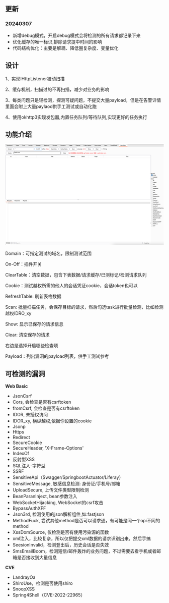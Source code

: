 ## 更新
### 20240307
- 新增debug模式，开启debug模式会将检测的所有请求都记录下来
- 优化缓存的唯一标识,排除请求提中时间的影响
- 代码结构优化：主要是解耦、降低圈复杂度、变量优化
## 设计
1、实现IHttpListener被动扫描

2、缓存机制，扫描过的不再扫描，减少对业务的影响

3、每类问题只是轻检测，探测可疑问题，不提交大量payload，但是在告警详情里面会附上大量paylaod供手工测试或自动化跑

4、使用okhttp3实现发包器,内置任务队列/等待队列,实现更好的任务执行
## 功能介绍
![img.png](img.png)

Domain：可指定测试的域名，限制测试范围

On-Off：插件开关

ClearTable：清空数据，包含下表数据/请求缓存/已测标记/检测请求队列

Cookie：测试越权所需的他人的会话凭证cookie，会话token也可以

RefreshTable: 刷新表格数据

Scan: 批量扫描任务，会保存目标的请求，然后勾选task进行批量检测，比如检测越权IDRO_xy

Show: 显示已保存的请求信息

Clear: 清空保存的请求

右边是选择开启哪些检查项

Payload：列出漏洞的payload列表，供手工测试参考

## 可检测的漏洞
**Web Basic**
- JsonCsrf
- Cors, 会检查是否有csrftoken
- fromCsrf, 会检查是否有csrftoken
- IDOR, 未授权访问
- IDOR_xy, 横纵越权,依据你设置的cookie
- Jsonp
- Https
- Redirect
- SecureCookie
- SecureHeader, 'X-Frame-Options'
- IndexOf
- 反射型XSS
- SQL注入-字符型
- SSRF
- SensitiveApi（Swagger/SpringbootActuator/Liferay）
- SensitiveMessage, 敏感信息检测: 身份证/手机号/邮箱
- UploadSecure, 上传文件类型限制检测
- BeanParanInject, bean参数注入
- WebSocketHijacking, WebSocket的csrf攻击
- BypassAuthXFF
- Json3rd, 检测使用的json解析组件,如:fastjson
- MethodFuck, 尝试其他method是否可以请求通，有可能是同一个api不同的method
- XssDomSource, 仅检测是否有使用污染源的函数
- xml注入，比较复杂，所以仅把提交xml数据的请求识别出来，然后手搞
- SeesionInvalid，检测登出后，历史会话是否失效
- SmsEmailBoom，检测短信/邮件轰炸的业务问题，不过需要去看手机或者邮箱是否接收到大量信息

**CVE**
- LandrayOa
- ShiroUse，检测是否使用shiro
- SnoopXSS
- Spring4Shell（CVE-2022-22965）

